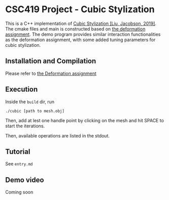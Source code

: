 # CSC419 Project - Cubic Stylization

This is a C++ implementation of <a href="https://www.dgp.toronto.edu/projects/cubic-stylization/">Cubic Stylization [Liu, Jacobson, 2019]</a>.   
The cmake files and main is constructed based on <a href="https://github.com/alecjacobson/geometry-processing-deformation">the deformation assignment</a>. 
The demo program provides similar interaction functionalities as the deformation assignment, with some added tuning parameters for cubic stylization. 

## Installation and Compilation

Please refer to <a href="https://github.com/alecjacobson/geometry-processing-deformation">the Deformation assignment</a>

## Execution
Inside the `build` dir, run 
```
./cubic [path to mesh.obj]
```

Then, add at lest one  handle point by clicking on the mesh and hit SPACE to start the iterations. 

Then, available operations are listed in the stdout. 

## Tutorial
See `entry.md`

## Demo video 
Coming soon
